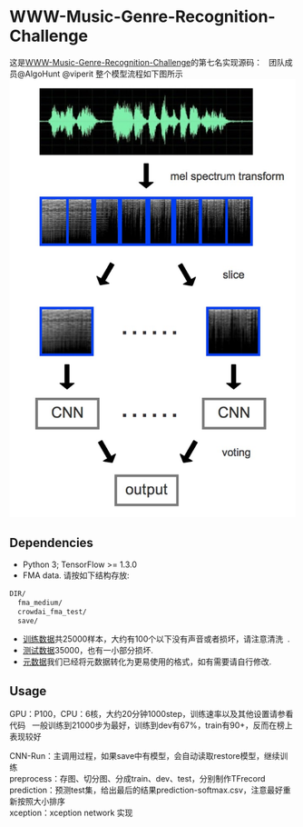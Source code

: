 # WWW-Music-Genre-Recognition-Challenge

这是[WWW-Music-Genre-Recognition-Challenge](https://www.crowdai.org/challenges/www-2018-challenge-learning-to-recognize-musical-genre  )的第七名实现源码：  
团队成员@AlgoHunt @viperit
整个模型流程如下图所示
![pipeline](pipeline.jpeg)

## Dependencies
+ Python 3; TensorFlow >= 1.3.0
+ FMA data. 请按如下结构存放:
```
DIR/
  fma_medium/
  crowdai_fma_test/
  save/
```
+ [训练数据](https://os.unil.cloud.switch.ch/fma/fma_medium.zip)共25000样本，大约有100个以下没有声音或者损坏，请注意清洗  .
+ [测试数据](https://os.unil.cloud.switch.ch/fma/fma_crowdai_www2018_test.tar.gz)35000，也有一小部分损坏.  
+ [元数据](https://os.unil.cloud.switch.ch/fma/fma_metadata.zip)我们已经将元数据转化为更易使用的格式，如有需要请自行修改.

## Usage
GPU：P100，CPU：6核，大约20分钟1000step，训练速率以及其他设置请参看代码  
一般训练到21000步为最好，训练到dev有67%，train有90+，反而在榜上表现较好  

CNN-Run：主调用过程，如果save中有模型，会自动读取restore模型，继续训练    
preprocess：存图、切分图、分成train、dev、test，分别制作TFrecord  
prediction：预测test集，给出最后的结果prediction-softmax.csv，注意最好重新按照大小排序   
xception：xception network 实现
